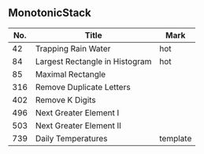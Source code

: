 ## MonotonicStack
| No.  | Title                                                       | Mark |
|------|-------------------------------------------------------------|------|
| 42  | Trapping Rain Water            | hot      |
| 84  | Largest Rectangle in Histogram | hot      |
| 85  | Maximal Rectangle              |          |
| 316 | Remove Duplicate Letters       |          |
| 402 | Remove K Digits                |          |
| 496 | Next Greater Element I         |          |
| 503 | Next Greater Element II        |          |
| 739 | Daily Temperatures             | template |
